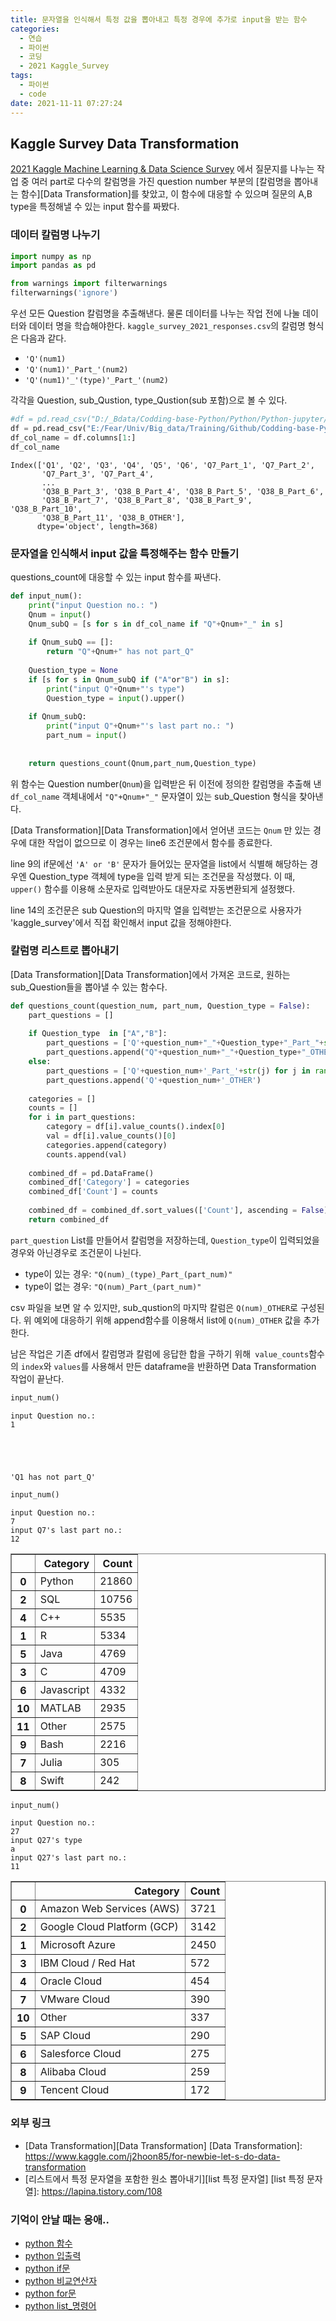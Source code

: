```yaml
---
title: 문자열을 인식해서 특정 값을 뽑아내고 특정 경우에 추가로 input을 받는 함수
categories:
  - 연습
  - 파이썬
  - 코딩
  - 2021 Kaggle_Survey
tags:
  - 파이썬
  - code
date: 2021-11-11 07:27:24
---
```


## Kaggle Survey Data Transformation
[2021 Kaggle Machine Learning & Data Science Survey](https://www.kaggle.com/c/kaggle-survey-2021) 에서 질문지를 나누는 작업 중 여러 part로 다수의 칼럼명을 가진 question number 부분의 [칼럼명을 뽑아내는 함수][Data Transformation]를 찾았고, 이 함수에 대응할 수 있으며 질문의 A,B type을 특정해낼 수 있는 input 함수를 짜봤다.

### 데이터 칼럼명 나누기


```python
import numpy as np
import pandas as pd

from warnings import filterwarnings
filterwarnings('ignore')
```

우선 모든 Question 칼럼명을 추출해낸다.
물론 데이터를 나누는 작업 전에 나눌 데이터와 데이터 명을 학습해야한다.
`kaggle_survey_2021_responses.csv`의 칼럼명 형식은 다음과 같다.
 - `'Q'(num1)`
 - `'Q'(num1)'_Part_'(num2)`
 - `'Q'(num1)'_'(type)'_Part_'(num2)`
 
각각을 Question, sub_Qustion, type_Qustion(sub 포함)으로 볼 수 있다.


```python
#df = pd.read_csv("D:/_Bdata/Codding-base-Python/Python/Python-jupyter/Kaggle Survey - 2021 Analysis - Plotly/kaggle_survey_2021_responses.csv")
df = pd.read_csv("E:/Fear/Univ/Big_data/Training/Github/Codding-base-Python/Python/Python-jupyter/Kaggle Survey - 2021 Analysis - Plotly/kaggle_survey_2021_responses.csv")
df_col_name = df.columns[1:]
df_col_name
```




    Index(['Q1', 'Q2', 'Q3', 'Q4', 'Q5', 'Q6', 'Q7_Part_1', 'Q7_Part_2',
           'Q7_Part_3', 'Q7_Part_4',
           ...
           'Q38_B_Part_3', 'Q38_B_Part_4', 'Q38_B_Part_5', 'Q38_B_Part_6',
           'Q38_B_Part_7', 'Q38_B_Part_8', 'Q38_B_Part_9', 'Q38_B_Part_10',
           'Q38_B_Part_11', 'Q38_B_OTHER'],
          dtype='object', length=368)



### 문자열을 인식해서 input 값을 특정해주는 함수 만들기

questions_count에 대응할 수 있는 input 함수를 짜낸다.


```python
def input_num():
    print("input Question no.: ")
    Qnum = input()
    Qnum_subQ = [s for s in df_col_name if "Q"+Qnum+"_" in s]
    
    if Qnum_subQ == []:
        return "Q"+Qnum+" has not part_Q"
    
    Question_type = None
    if [s for s in Qnum_subQ if ("A"or"B") in s]:
        print("input Q"+Qnum+"'s type")
        Question_type = input().upper()
        
    if Qnum_subQ:
        print("input Q"+Qnum+"'s last part no.: ")
        part_num = input()
    
    
    return questions_count(Qnum,part_num,Question_type)
```

위 함수는
Question number(`Qnum`)을 입력받은 뒤 이전에 정의한 칼럼명을 추출해 낸 `df_col_name` 객체내에서 `"Q"+Qnum+"_"` 문자열이 있는 sub_Question 형식을 찾아낸다.

[Data Transformation][Data Transformation]에서 얻어낸 코드는 `Qnum` 만 있는 경우에 대한 작업이 없으므로 이 경우는 line6 조건문에서 함수를 종료한다.

line 9의 if문에선 `'A' or 'B'` 문자가 들어있는 문자열을 list에서 식별해 해당하는 경우엔 Question_type 객체에 type을 입력 받게 되는 조건문을 작성했다.
이 때, `upper()` 함수를 이용해 소문자로 입력받아도 대문자로 자동변환되게 설정했다.

line 14의 조건문은 sub Question의 마지막 열을 입력받는 조건문으로 사용자가 'kaggle_survey'에서 직접 확인해서 input 값을 정해야한다.

### 칼럼명 리스트로 뽑아내기

[Data Transformation][Data Transformation]에서 가져온 코드로, 원하는 sub_Question들을 뽑아낼 수 있는 함수다.


```python
def questions_count(question_num, part_num, Question_type = False):
    part_questions = []
    
    if Question_type  in ["A","B"]:
        part_questions = ['Q'+question_num+"_"+Question_type+"_Part_"+str(j) for j in range(1,int(part_num))]
        part_questions.append("Q"+question_num+"_"+Question_type+"_OTHER")
    else:
        part_questions = ['Q'+question_num+'_Part_'+str(j) for j in range(1,int(part_num))]
        part_questions.append('Q'+question_num+'_OTHER')
        
    categories = []
    counts = []
    for i in part_questions:
        category = df[i].value_counts().index[0]
        val = df[i].value_counts()[0]
        categories.append(category)
        counts.append(val)
        
    combined_df = pd.DataFrame()
    combined_df['Category'] = categories
    combined_df['Count'] = counts
    
    combined_df = combined_df.sort_values(['Count'], ascending = False)
    return combined_df
```

`part_question` List를 만들어서 칼럼명을 저장하는데, `Question_type`이 입력되었을 경우와 아닌경우로 조건문이 나뉜다.
 - type이 있는 경우: `"Q(num)_(type)_Part_(part_num)"`
 - type이 없는 경우: `"Q(num)_Part_(part_num)"`

csv 파일을 보면 알 수 있지만, sub_qustion의 마지막 칼럼은 `Q(num)_OTHER`로 구성된다.
위 예외에 대응하기 위해 append함수를 이용해서 list에 `Q(num)_OTHER` 값을 추가한다.

남은 작업은 기존 df에서 칼럼명과 칼럼에 응답한 합을 구하기 위해` value_counts`함수의 `index`와 `values`를 사용해서 만든 dataframe을 반환하면 Data Transformation 작업이 끝난다.


```python
input_num()
```

    input Question no.: 
    1
    




    'Q1 has not part_Q'




```python
input_num()
```

    input Question no.: 
    7
    input Q7's last part no.: 
    12
    




<div>
<style scoped>
    .dataframe tbody tr th:only-of-type {
        vertical-align: middle;
    }

    .dataframe tbody tr th {
        vertical-align: top;
    }

    .dataframe thead th {
        text-align: right;
    }
</style>
<table border="1" class="dataframe">
  <thead>
    <tr style="text-align: right;">
      <th></th>
      <th>Category</th>
      <th>Count</th>
    </tr>
  </thead>
  <tbody>
    <tr>
      <th>0</th>
      <td>Python</td>
      <td>21860</td>
    </tr>
    <tr>
      <th>2</th>
      <td>SQL</td>
      <td>10756</td>
    </tr>
    <tr>
      <th>4</th>
      <td>C++</td>
      <td>5535</td>
    </tr>
    <tr>
      <th>1</th>
      <td>R</td>
      <td>5334</td>
    </tr>
    <tr>
      <th>5</th>
      <td>Java</td>
      <td>4769</td>
    </tr>
    <tr>
      <th>3</th>
      <td>C</td>
      <td>4709</td>
    </tr>
    <tr>
      <th>6</th>
      <td>Javascript</td>
      <td>4332</td>
    </tr>
    <tr>
      <th>10</th>
      <td>MATLAB</td>
      <td>2935</td>
    </tr>
    <tr>
      <th>11</th>
      <td>Other</td>
      <td>2575</td>
    </tr>
    <tr>
      <th>9</th>
      <td>Bash</td>
      <td>2216</td>
    </tr>
    <tr>
      <th>7</th>
      <td>Julia</td>
      <td>305</td>
    </tr>
    <tr>
      <th>8</th>
      <td>Swift</td>
      <td>242</td>
    </tr>
  </tbody>
</table>
</div>




```python
input_num()
```

    input Question no.: 
    27
    input Q27's type
    a
    input Q27's last part no.: 
    11
    




<div>
<style scoped>
    .dataframe tbody tr th:only-of-type {
        vertical-align: middle;
    }

    .dataframe tbody tr th {
        vertical-align: top;
    }

    .dataframe thead th {
        text-align: right;
    }
</style>
<table border="1" class="dataframe">
  <thead>
    <tr style="text-align: right;">
      <th></th>
      <th>Category</th>
      <th>Count</th>
    </tr>
  </thead>
  <tbody>
    <tr>
      <th>0</th>
      <td>Amazon Web Services (AWS)</td>
      <td>3721</td>
    </tr>
    <tr>
      <th>2</th>
      <td>Google Cloud Platform (GCP)</td>
      <td>3142</td>
    </tr>
    <tr>
      <th>1</th>
      <td>Microsoft Azure</td>
      <td>2450</td>
    </tr>
    <tr>
      <th>3</th>
      <td>IBM Cloud / Red Hat</td>
      <td>572</td>
    </tr>
    <tr>
      <th>4</th>
      <td>Oracle Cloud</td>
      <td>454</td>
    </tr>
    <tr>
      <th>7</th>
      <td>VMware Cloud</td>
      <td>390</td>
    </tr>
    <tr>
      <th>10</th>
      <td>Other</td>
      <td>337</td>
    </tr>
    <tr>
      <th>5</th>
      <td>SAP Cloud</td>
      <td>290</td>
    </tr>
    <tr>
      <th>6</th>
      <td>Salesforce Cloud</td>
      <td>275</td>
    </tr>
    <tr>
      <th>8</th>
      <td>Alibaba Cloud</td>
      <td>259</td>
    </tr>
    <tr>
      <th>9</th>
      <td>Tencent Cloud</td>
      <td>172</td>
    </tr>
  </tbody>
</table>
</div>



### 외부 링크
 - [Data Transformation][Data Transformation]
[Data Transformation]: https://www.kaggle.com/j2hoon85/for-newbie-let-s-do-data-transformation
 - [리스트에서 특정 문자열을 포함한 원소 뽑아내기][list 특정 문자열]
 [list 특정 문자열]: https://lapina.tistory.com/108

### 기억이 안날 때는 응애..
 - [python 함수](https://hangack.github.io/2021/11/02/Codding/Python/basic/python11-define/)
 - [python 입출력](https://hangack.github.io/2021/11/02/Codding/Python/basic/python12-%EC%9E%85%EC%B6%9C%EB%A0%A5/)
 - [python if문](https://hangack.github.io/2021/11/01/Codding/Python/basic/python7-%EC%A0%9C%EC%96%B4%EB%AC%B8/)
 - [python 비교연산자](https://hangack.github.io/2021/11/01/Codding/Python/basic/python8-%EB%B9%84%EA%B5%90%EC%97%B0%EC%82%B0%EC%9E%90/)
 - [python for문](https://hangack.github.io/2021/11/01/Codding/Python/basic/python9-for%EB%AC%B8/)
 - [python list_명령어](https://hangack.github.io/2021/11/01/Codding/Python/basic/python2-list/)
